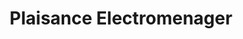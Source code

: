 ---
title: "Plaisance Electromenager"
url: /plaisance-du-gers/plaisance-electromenager/
shop: électrique
---